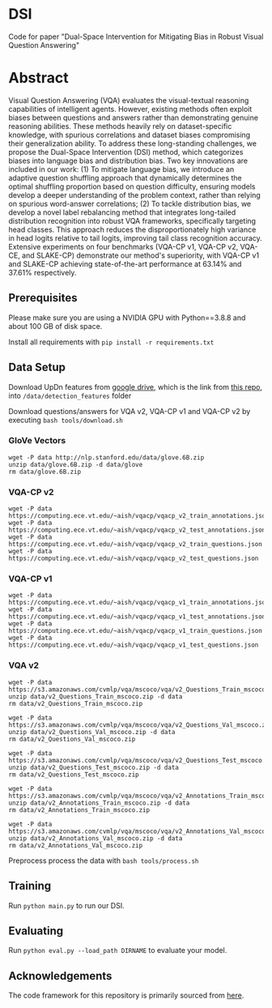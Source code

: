 # DSI
Code for paper "Dual-Space Intervention for Mitigating Bias in Robust Visual Question Answering"

# Abstract


Visual Question Answering (VQA) evaluates the visual-textual reasoning capabilities of intelligent agents. However, existing methods often exploit biases between questions and answers rather than demonstrating genuine reasoning abilities. These methods heavily rely on dataset-specific knowledge, with spurious correlations and dataset biases compromising their generalization ability. To address these long-standing challenges, we propose the Dual-Space Intervention (DSI) method, which categorizes biases into language bias and distribution bias. Two key innovations are included in our work: (1) To mitigate language bias, we introduce an adaptive question shuffling approach that dynamically determines the optimal shuffling proportion based on question difficulty, ensuring models develop a deeper understanding of the problem context, rather than relying on spurious word-answer correlations; (2) To tackle distribution bias, we develop a novel label rebalancing method that integrates long-tailed distribution recognition into robust VQA frameworks, specifically targeting head classes. This approach reduces the disproportionately high variance in head logits relative to tail logits, improving tail class recognition accuracy. Extensive experiments on four benchmarks (VQA-CP v1, VQA-CP v2, VQA-CE, and SLAKE-CP) demonstrate our method's superiority, with VQA-CP v1 and SLAKE-CP achieving state-of-the-art performance at 63.14\% and 37.61\% respectively. 


## Prerequisites
Please make sure you are using a NVIDIA GPU with Python==3.8.8 and about 100 GB of disk space.

Install all requirements with `pip install -r requirements.txt`

## Data Setup
Download UpDn features from [google drive](https://drive.google.com/drive/folders/111ipuYC0BeprYZhHXLzkRGeYAHcTT0WR), which is the link from [this repo](https://github.com/GeraldHan/GGE), into `/data/detection_features` folder

Download questions/answers for VQA v2, VQA-CP v1 and VQA-CP v2 by executing `bash tools/download.sh`

### GloVe Vectors
```
wget -P data http://nlp.stanford.edu/data/glove.6B.zip
unzip data/glove.6B.zip -d data/glove
rm data/glove.6B.zip
```
### VQA-CP v2
```
wget -P data https://computing.ece.vt.edu/~aish/vqacp/vqacp_v2_train_annotations.json
wget -P data https://computing.ece.vt.edu/~aish/vqacp/vqacp_v2_test_annotations.json
wget -P data https://computing.ece.vt.edu/~aish/vqacp/vqacp_v2_train_questions.json
wget -P data https://computing.ece.vt.edu/~aish/vqacp/vqacp_v2_test_questions.json
```
### VQA-CP v1
```
wget -P data https://computing.ece.vt.edu/~aish/vqacp/vqacp_v1_train_annotations.json
wget -P data https://computing.ece.vt.edu/~aish/vqacp/vqacp_v1_test_annotations.json
wget -P data https://computing.ece.vt.edu/~aish/vqacp/vqacp_v1_train_questions.json
wget -P data https://computing.ece.vt.edu/~aish/vqacp/vqacp_v1_test_questions.json
```

### VQA v2
```
wget -P data https://s3.amazonaws.com/cvmlp/vqa/mscoco/vqa/v2_Questions_Train_mscoco.zip
unzip data/v2_Questions_Train_mscoco.zip -d data
rm data/v2_Questions_Train_mscoco.zip

wget -P data https://s3.amazonaws.com/cvmlp/vqa/mscoco/vqa/v2_Questions_Val_mscoco.zip
unzip data/v2_Questions_Val_mscoco.zip -d data
rm data/v2_Questions_Val_mscoco.zip

wget -P data https://s3.amazonaws.com/cvmlp/vqa/mscoco/vqa/v2_Questions_Test_mscoco.zip
unzip data/v2_Questions_Test_mscoco.zip -d data
rm data/v2_Questions_Test_mscoco.zip

wget -P data https://s3.amazonaws.com/cvmlp/vqa/mscoco/vqa/v2_Annotations_Train_mscoco.zip
unzip data/v2_Annotations_Train_mscoco.zip -d data
rm data/v2_Annotations_Train_mscoco.zip

wget -P data https://s3.amazonaws.com/cvmlp/vqa/mscoco/vqa/v2_Annotations_Val_mscoco.zip
unzip data/v2_Annotations_Val_mscoco.zip -d data
rm data/v2_Annotations_Val_mscoco.zip
```
Preprocess process the data with `bash tools/process.sh`

## Training
Run `python main.py` to run our DSI.

## Evaluating
Run `python eval.py --load_path DIRNAME` to evaluate your model.

## Acknowledgements
The code framework for this repository is primarily sourced from [here](https://github.com/chojw/genb).
